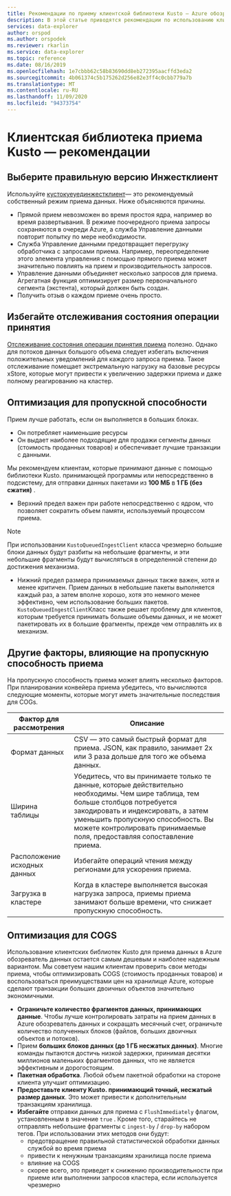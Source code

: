 ```yaml
---
title: Рекомендации по приему клиентской библиотеки Kusto — Azure обозреватель данных
description: В этой статье приводятся рекомендации по использованию клиентской библиотеки Kusto для приема.
services: data-explorer
author: orspod
ms.author: orspodek
ms.reviewer: rkarlin
ms.service: data-explorer
ms.topic: reference
ms.date: 08/16/2019
ms.openlocfilehash: 1e7cbbb62c58b83690dd8eb272395aacffd3eda2
ms.sourcegitcommit: 4b061374c5b175262d256e82e3ff4c0cbb779a7b
ms.translationtype: MT
ms.contentlocale: ru-RU
ms.lasthandoff: 11/09/2020
ms.locfileid: "94373754"
---
```

# <a name="kusto-ingest-client-library---best-practices"></a>Клиентская библиотека приема Kusto — рекомендации

## <a name="select-the-right-ingestclient-flavor"></a>Выберите правильную версию Инжестклиент

Используйте [кустокуеуединжестклиент](kusto-ingest-client-reference.md#interface-ikustoqueuedingestclient)— это рекомендуемый собственный режим приема данных. Ниже объясняются причины.
* Прямой прием невозможен во время простоя ядра, например во время развертывания. В режиме поочередного приема запросы сохраняются в очереди Azure, а служба Управление данными повторит попытку по мере необходимости.
* Служба Управление данными предотвращает перегрузку обработчика с запросами приема. Например, переопределение этого элемента управления с помощью прямого приема может значительно повлиять на прием и производительность запросов.
* Управление данными объединяет несколько запросов для приема. Агрегатная функция оптимизирует размер первоначального сегмента (экстента), который должен быть создан.
* Получить отзыв о каждом приеме очень просто.

## <a name="avoid-tracking-ingest-operation-status"></a>Избегайте отслеживания состояния операции принятия

[Отслеживание состояния операции принятия приема](kusto-ingest-client-status.md#tracking-ingestion-status-kustoqueuedingestclient) полезно. Однако для потоков данных большого объема следует избегать включения положительных уведомлений для каждого запроса приема. Такое отслеживание помещает экстремальную нагрузку на базовые ресурсы xStore, которые могут привести к увеличению задержки приема и даже полному реагированию на кластер.

## <a name="optimizing-for-throughput"></a>Оптимизация для пропускной способности

Прием лучше работать, если он выполняется в больших блоках. 
* Он потребляет наименьшие ресурсы
* Он выдает наиболее подходящие для продажи сегменты данных (стоимость проданных товаров) и обеспечивает лучшие транзакции с данными.

Мы рекомендуем клиентам, которые принимают данные с помощью библиотеки Kusto. принимающей программы или непосредственно в подсистему, для отправки данных пакетами из **100 МБ** в **1 ГБ (без сжатия)** .
* Верхний предел важен при работе непосредственно с ядром, что позволяет сократить объем памяти, используемый процессом приема. 

> [!NOTE]
> При использовании `KustoQueuedIngestClient` класса чрезмерно большие блоки данных будут разбиты на небольшие фрагменты, и эти небольшие фрагменты будут вычисляться в определенной степени до достижения механизма.

* Нижний предел размера принимаемых данных также важен, хотя и менее критичен. Прием данных в небольшие пакеты выполняется каждый раз, а затем вполне хорошо, хотя это немного менее эффективно, чем использование больших пакетов. `KustoQueuedIngestClient`Класс также решает проблему для клиентов, которым требуется принимать большие объемы данных, и не может пакетировать их в большие фрагменты, прежде чем отправлять их в механизм.

## <a name="other-factors-that-impact-ingestion-throughput"></a>Другие факторы, влияющие на пропускную способность приема

На пропускную способность приема может влиять несколько факторов. При планировании конвейера приема убедитесь, что вычисляются следующие моменты, которые могут иметь значительные последствия для COGs.

| Фактор для рассмотрения |  Описание                                                                                              |
|--------------------------|-----------------------------------------------------------------------------------------------------------|
| Формат данных              | CSV — это самый быстрый формат для приема. JSON, как правило, занимает 2x или 3 раза дольше для того же объема данных.|
| Ширина таблицы              | Убедитесь, что вы принимаете только те данные, которые действительно необходимы. Чем шире таблица, тем больше столбцов потребуется закодировать и индексировать, а затем уменьшить пропускную способность. Вы можете контролировать принимаемые поля, предоставляя сопоставление приема.       |
| Расположение исходных данных     | Избегайте операций чтения между регионами для ускорения приема.                                                       |
| Загрузка в кластере      | Когда в кластере выполняется высокая нагрузка запроса, приемы приема занимают больше времени, что снижает пропускную способность.|

## <a name="optimizing-for-cogs"></a>Оптимизация для COGS

Использование клиентских библиотек Kusto для приема данных в Azure обозреватель данных остается самым дешевым и наиболее надежным вариантом. Мы советуем нашим клиентам проверить свои методы приема, чтобы оптимизировать COGS (стоимость проданных товаров) и воспользоваться преимуществами цен на хранилище Azure, которые сделают транзакции больших двоичных объектов значительно экономичными.

* **Ограничьте количество фрагментов данных, принимающих данные**.
    Чтобы лучше контролировать затраты на прием данных в Azure обозреватель данных и сокращать месячный счет, ограничьте количество полученных блоков (файлов, больших двоичных объектов и потоков).
* Прием **больших блоков данных (до 1 ГБ несжатых данных)**. 
    Многие команды пытаются достичь низкой задержки, принимая десятки миллионов маленьких фрагментов данных, что не является эффективным и дорогостоящим. 
* **Пакетная обработка**. Любой объем пакетной обработки на стороне клиента улучшит оптимизацию. 
* **Предоставьте клиенту Kusto. принимающий точный, несжатый размер данных**.
    Это может привести к дополнительным транзакциям хранилища.
* **Избегайте** отправки данных для приема с `FlushImmediately` флагом, установленным в значение `true` . Кроме того, старайтесь не отправлять небольшие фрагменты с `ingest-by` / `drop-by` набором тегов. При использовании этих методов они будут:
     * предотвращение правильной статистической обработки данных службой во время приема
     * привести к ненужным транзакциям хранилища после приема
     * влияние на COGS 
     * скорее всего, это приведет к снижению производительности при приеме или выполнении запросов кластера, если используется чрезмерно
